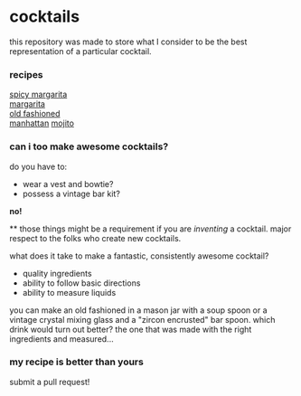 # cocktails

this repository was made to store what I consider to be the best representation of a particular cocktail. 

### recipes

[spicy margarita](spicy-margarita.md)  
[margarita](margarita.md)  
[old fashioned](old-fashioned.md)  
[manhattan](manhattan.md)
[mojito](mojito.md)

### can i too make awesome cocktails?

do you have to:

 - wear a vest and bowtie?
 - possess a vintage bar kit? 

**no!**

** those things might be a requirement if you are *inventing* a cocktail. major respect to the folks who create new cocktails.

what does it take to make a fantastic, consistently awesome cocktail?

 * quality ingredients
 * ability to follow basic directions
 * ability to measure liquids

you can make an old fashioned in a mason jar with a soup spoon or a vintage crystal mixing glass and a "zircon encrusted" bar spoon. which drink would turn out better? the one that was made with the right ingredients and measured...

### my recipe is better than yours

submit a pull request!

